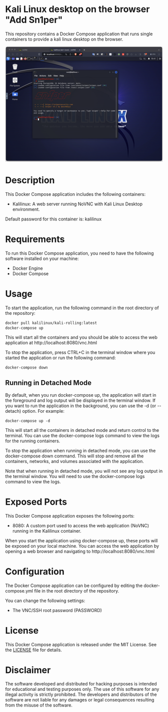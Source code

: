 # Kali Linux desktop on the browser "Add Sn1per"

This repository contains a Docker Compose application that runs single containers to provide a kali linux desktop on the browser.

![Screenshoot](screenshoot.png)

# Description

This Docker Compose application includes the following containers:

- Kalilinux: A web server running NoVNC with Kali Linux Desktop environment.

Default password for this container is: kalilinux

# Requirements

To run this Docker Compose application, you need to have the following software installed on your machine:

- Docker Engine
- Docker Compose

# Usage

To start the application, run the following command in the root directory of the repository:
```
docker pull kalilinux/kali-rolling:latest
docker-compose up
```
This will start all the containers and you should be able to access the web application at http://localhost:8080/vnc.html

To stop the application, press CTRL+C in the terminal window where you started the application or run the following command:
```
docker-compose down
```

## Running in Detached Mode

By default, when you run docker-compose up, the application will start in the foreground and log output will be displayed in the terminal window. If you want to run the application in the background, you can use the -d (or --detach) option. For example:
```
docker-compose up -d
```
This will start all the containers in detached mode and return control to the terminal. You can use the docker-compose logs command to view the logs for the running containers.

To stop the application when running in detached mode, you can use the docker-compose down command. This will stop and remove all the containers, networks, and volumes associated with the application.

Note that when running in detached mode, you will not see any log output in the terminal window. You will need to use the docker-compose logs command to view the logs.

# Exposed Ports

This Docker Compose application exposes the following ports:

- 8080: A custom port used to access the web application (NoVNC) running in the Kalilinux container.

When you start the application using docker-compose up, these ports will be exposed on your local machine. You can access the web application by opening a web browser and navigating to http://localhost:8080/vnc.html

# Configuration

The Docker Compose application can be configured by editing the docker-compose.yml file in the root directory of the repository.

You can change the following settings:

- The VNC/SSH root password (PASSWORD)

# License

This Docker Compose application is released under the MIT License. See the [LICENSE](https://www.mit.edu/~amini/LICENSE.md) file for details.

# Disclaimer

The software developed and distributed for hacking purposes is intended for educational and testing purposes only. The use of this software for any illegal activity is strictly prohibited. The developers and distributors of the software are not liable for any damages or legal consequences resulting from the misuse of the software.
